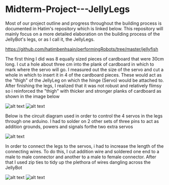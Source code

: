 # Midterm-Project---JellyLegs
Most of our project outline and progress throughout the building process is documented in Hatim's repository which is linked below. This repository will mainly focus on a more detailed elaboration on the building process of the JellyBot's legs, or as I call it, the JellyLegs.

https://github.com/hatimbenhsain/performingRobots/tree/master/jellyfish

The first thing I did was 8 equally sized pieces of cardboard that were 30cm long. I cut a hole about three cm into the plank of cardboard in which to mark where the servo will go. I measured out the size of the servo and cut a whole in which to insert it in 4 of the cardboard pieces. These would act as the "thigh" of the JellyLeg on which the hinge (Servo) would be attached to. After finishing the legs, I realized that it was not robust and relatively flimsy so i reinforced the "thigh" with thicker and stronger planks of cardboard as shown in the image below

![alt text](https://github.com/Ahmed-Ismaeili/Midterm-Project---JellyBot/blob/master/Servo%20mechanism.jpg)
![alt text](https://github.com/Ahmed-Ismaeili/Midterm-Project---JellyBot/blob/master/Full%20leg.jpg)

Below is the circuit diagram used in order to control the 4 servos in the legs through one arduino. I had to solder on 2 other sets of three pins to act as addition grounds, powers and signals forthe two extra servos

![alt text](https://github.com/Ahmed-Ismaeili/Midterm-Project---JellyBot/blob/master/Servo%20Motorshield%20Board.jpg)

In order to connect the legs to the servos, i had to increase the length of the connecting wires. To do this, I cut addition wire and soldered one end to a male to male connector and another to a male to female connector. After that I used zip ties to tidy up the plethora of wires dangling across the JellyBot

![alt text](https://github.com/Ahmed-Ismaeili/Midterm-Project---JellyBot/blob/master/Legs%20Solder.jpg)
![alt text](https://github.com/Ahmed-Ismaeili/Midterm-Project---JellyBot/blob/master/Zip%20tied%20wires.jpg)
